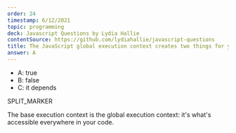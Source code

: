 ```yaml
---
order: 24
timestamp: 6/12/2021
topic: programming
deck: Javascript Questions by Lydia Hallie
contentSource: https://github.com/lydiahallie/javascript-questions
title: The JavaScript global execution context creates two things for you: the global object, and the "this" keyword.
answer: A
---
```


  

- A: true
- B: false
- C: it depends




SPLIT_MARKER

The base execution context is the global execution context: it's what's accessible everywhere in your code.



